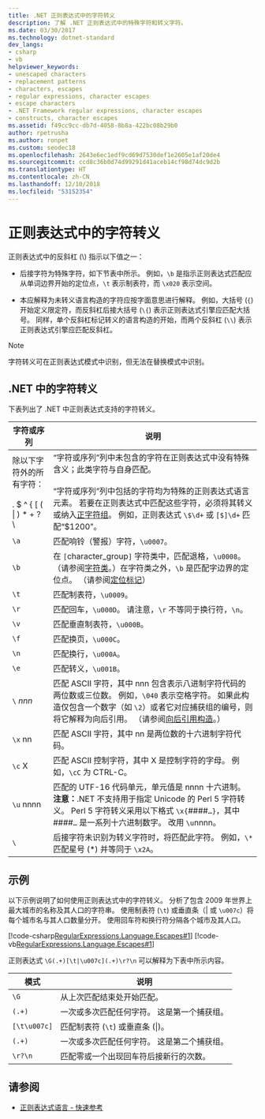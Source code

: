 ```yaml
---
title: .NET 正则表达式中的字符转义
description: 了解 .NET 正则表达式中的特殊字符和转义字符。
ms.date: 03/30/2017
ms.technology: dotnet-standard
dev_langs:
- csharp
- vb
helpviewer_keywords:
- unescaped characters
- replacement patterns
- characters, escapes
- regular expressions, character escapes
- escape characters
- .NET Framework regular expressions, character escapes
- constructs, character escapes
ms.assetid: f49cc9cc-db7d-4058-8b8a-422bc08b29b0
author: rpetrusha
ms.author: ronpet
ms.custom: seodec18
ms.openlocfilehash: 2643e6ec1edf9cd69d7530def1e2605e1af20de4
ms.sourcegitcommit: ccd8c36b0d74d99291d41aceb14cf98d74dc9d2b
ms.translationtype: HT
ms.contentlocale: zh-CN
ms.lasthandoff: 12/10/2018
ms.locfileid: "53152354"
---
```

# <a name="character-escapes-in-regular-expressions"></a>正则表达式中的字符转义
正则表达式中的反斜杠 (\\) 指示以下值之一：  
  
-   后接字符为特殊字符，如下节表中所示。 例如，`\b` 是指示正则表达式匹配应从单词边界开始的定位点，`\t` 表示制表符，而 `\x020` 表示空间。  
  
-   本应解释为未转义语言构造的字符应按字面意思进行解释。 例如，大括号 (`{`) 开始定义限定符，而反斜杠后接大括号 (`\{`) 表示正则表达式引擎应匹配大括号。 同样，单个反斜杠标记转义的语言构造的开始，而两个反斜杠 (`\\`) 表示正则表达式引擎应匹配反斜杠。  
  
> [!NOTE]
>  字符转义可在正则表达式模式中识别，但无法在替换模式中识别。  
  
## <a name="character-escapes-in-net"></a>.NET 中的字符转义  
 下表列出了 .NET 中正则表达式支持的字符转义。  
  
|字符或序列|说明|  
|---------------------------|-----------------|  
|除以下字符外的所有字符：<br /><br /> . $ ^ { [ ( &#124; ) * + ? \ |“字符或序列”列中未包含的字符在正则表达式中没有特殊含义；此类字符与自身匹配。<br /><br /> “字符或序列”列中包括的字符均为特殊的正则表达式语言元素。 若要在正则表达式中匹配这些字符，必须将其转义或纳入[正字符组](../../../docs/standard/base-types/character-classes-in-regular-expressions.md)。 例如，正则表达式 `\$\d+` 或 `[$]\d+` 匹配“$1200”。|  
|`\a`|匹配响铃（警报）字符，`\u0007`。|  
|`\b`|在 `[`character_group`]` 字符类中，匹配退格，`\u0008`。  （请参阅[字符类](../../../docs/standard/base-types/character-classes-in-regular-expressions.md)。）在字符类之外，`\b` 是匹配字边界的定位点。 （请参阅[定位标记](../../../docs/standard/base-types/anchors-in-regular-expressions.md)）|  
|`\t`|匹配制表符，`\u0009`。|  
|`\r`|匹配回车，`\u000D`。 请注意，`\r` 不等同于换行符，`\n`。|  
|`\v`|匹配垂直制表符，`\u000B`。|  
|`\f`|匹配换页，`\u000C`。|  
|`\n`|匹配换行，`\u000A`。|  
|`\e`|匹配转义，`\u001B`。|  
|`\` *nnn*|匹配 ASCII 字符，其中 nnn 包含表示八进制字符代码的两位数或三位数。 例如，`\040` 表示空格字符。 如果此构造仅包含一个数字（如 `\2`）或者它对应捕获组的编号，则将它解释为向后引用。 （请参阅[向后引用构造](../../../docs/standard/base-types/backreference-constructs-in-regular-expressions.md)。）|  
|`\x` nn|匹配 ASCII 字符，其中 nn 是两位数的十六进制字符代码。|  
|`\c` X|匹配 ASCII 控制字符，其中 X 是控制字符的字母。 例如，`\cC` 为 CTRL-C。|  
|`\u` nnnn|匹配的 UTF-16 代码单元，单元值是 nnnn 十六进制。 **注意：**.NET 不支持用于指定 Unicode 的 Perl 5 字符转义。 Perl 5 字符转义采用以下格式 `\x{`####`…}`，其中 ####`…` 是一系列十六进制数字。 改用 `\u`nnnn。|  
|`\`|后接字符未识别为转义字符时，将匹配此字符。 例如，`\*` 匹配星号 (*) 并等同于 `\x2A`。|  
  
## <a name="an-example"></a>示例  
 以下示例说明了如何使用正则表达式中的字符转义。 分析了包含 2009 年世界上最大城市的名称及其人口的字符串。 使用制表符 (`\t`) 或垂直条（&#124; 或 `\u007c`）将每个城市名与其人口数量分开。 使用回车符和换行符分隔各个城市及其人口。  
  
 [!code-csharp[RegularExpressions.Language.Escapes#1](../../../samples/snippets/csharp/VS_Snippets_CLR/regularexpressions.language.escapes/cs/escape1.cs#1)]
 [!code-vb[RegularExpressions.Language.Escapes#1](../../../samples/snippets/visualbasic/VS_Snippets_CLR/regularexpressions.language.escapes/vb/escape1.vb#1)]  
  
 正则表达式 `\G(.+)[\t|\u007c](.+)\r?\n` 可以解释为下表中所示内容。  
  
|模式|说明|  
|-------------|-----------------|  
|`\G`|从上次匹配结束处开始匹配。|  
|`(.+)`|一次或多次匹配任何字符。 这是第一个捕获组。|  
|`[\t\u007c]`|匹配制表符 (`\t`) 或垂直条 (&#124;)。|  
|`(.+)`|一次或多次匹配任何字符。 这是第二个捕获组。|  
|`\r?\n`|匹配零或一个出现回车符后接新行的次数。|  
  
## <a name="see-also"></a>请参阅

- [正则表达式语言 - 快速参考](../../../docs/standard/base-types/regular-expression-language-quick-reference.md)
